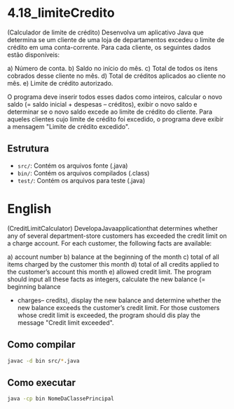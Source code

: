 # 4.18_limiteCredito

(Calculador de limite de crédito) Desenvolva um aplicativo Java que determina se um cliente de uma loja de departamentos excedeu o limite de crédito em uma conta-corrente. Para cada cliente, os seguintes dados estão disponíveis:
 
 a) Número de conta.
 b) Saldo no início do mês.
 c) Total de todos os itens cobrados desse cliente no mês.
 d) Total de créditos aplicados ao cliente no mês.
 e) Limite de crédito autorizado.
 
 O programa deve inserir todos esses dados como inteiros, calcular o novo saldo (= saldo inicial + despesas – créditos), exibir o novo saldo e determinar se o novo saldo excede ao limite de crédito do cliente. Para aqueles clientes cujo limite de crédito foi excedido, o programa deve 
exibir a mensagem "Limite de crédito excedido".

## Estrutura

- `src/`: Contém os arquivos fonte (.java)
- `bin/`: Contém os arquivos compilados (.class)
- `test/`: Contém os arquivos para teste (.java)

# English

(CreditLimitCalculator) DevelopaJavaapplicationthat determines whether any of several department-store customers has exceeded the credit limit on a charge account. For each customer, the following facts are available:

 a) account number
 b) balance at the beginning of the month
 c) total of all items charged by the customer this month
 d) total of all credits applied to the customer’s account this month
 e) allowed credit limit.
 The program should input all these facts as integers, calculate the new balance (= beginning balance
 + charges– credits), display the new balance and determine whether the new balance exceeds the
 customer’s credit limit. For those customers whose credit limit is exceeded, the program should dis
play the message "Credit limit exceeded".

## Como compilar

```bash
javac -d bin src/*.java
```

## Como executar

```bash
java -cp bin NomeDaClassePrincipal
```
